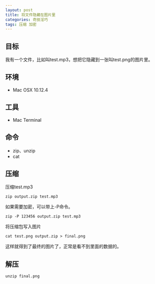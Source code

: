 ```yaml
---
layout: post
title: 将文件隐藏在图片里
categories: 奇技淫巧
tags: 压缩 加密
---
```

## 目标
我有一个文件，比如叫test.mp3，想把它隐藏到一张叫test.png的图片里。
## 环境
* Mac OSX 10.12.4

## 工具
* Mac Terminal

## 命令
* zip、unzip
* cat

## 压缩

压缩test.mp3

```
zip output.zip test.mp3
```

如果需要加密，可以带上-P命令。

```
zip -P 123456 output.zip test.mp3
```

将压缩包写入图片
```
cat test.png output.zip > final.png
```
这样就得到了最终的图片了，正常是看不到里面的数据的。

## 解压
```
unzip final.png 
```

